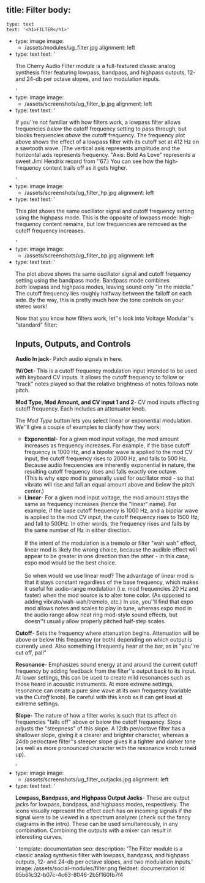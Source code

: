 title: Filter
body:
  -
    type: text
    text: '<h1>FILTER</h1>'
  -
    type: image
    image:
      - /assets/modules/ug_filter.jpg
    alignment: left
  -
    type: text
    text: '<p>The Cherry Audio Filter module is a full-featured classic analog synthesis filter featuring lowpass, bandpass, and highpass outputs, 12- and 24-db per octave slopes, and two modulation inputs.<br></p>'
  -
    type: image
    image:
      - /assets/screenshots/ug_filter_lp.jpg
    alignment: left
  -
    type: text
    text: '<p>If you''re not familiar with how filters work, a lowpass filter allows frequencies <em>below</em>&nbsp;the cutoff frequency setting to pass through, but blocks frequencies <em>above</em>&nbsp;the cutoff frequency. The frequency plot above shows the effect of a lowpass filter with its cutoff set at 412 Hz on a sawtooth wave. (The vertical axis represents amplitude and the horizontal axis represents frequency. "Axis: Bold As Love" represents a sweet Jimi Hendrix record from ''67.) You can see how the high-frequency content trails off as it gets higher.</p>'
  -
    type: image
    image:
      - /assets/screenshots/ug_filter_hp.jpg
    alignment: left
  -
    type: text
    text: '<p>This plot shows the same oscillator signal and cutoff frequency setting using the highpass mode. This is the opposite of lowpass mode: high-frequency content remains, but low frequencies are removed as the cutoff frequency increases.</p>'
  -
    type: image
    image:
      - /assets/screenshots/ug_filter_bp.jpg
    alignment: left
  -
    type: text
    text: '<p>The plot above shows the same oscillator signal and cutoff frequency setting using the bandpass mode. Bandpass mode combines <em>both</em>&nbsp;lowpass and highpass modes, leaving sound only "in the middle." The cutoff frequency lies roughly halfway between the falloff on each side. By the way, this is pretty much how the tone controls on your stereo work!</p><p>Now that you know how filters work, let''s look into Voltage Modular''s "standard" filter:</p><h2>Inputs, Outputs, and Controls</h2><p><strong>Audio In jack</strong>- Patch audio signals in here.</p><p><strong>1V/Oct</strong>- This is a cutoff frequency modulation input intended to be used with keyboard CV inputs. It allows the cutoff frequency to follow or "track" notes played so that the relative brightness of notes follows note pitch.</p><p><strong>Mod Type, Mod Amount, and CV input 1 and 2</strong>- CV mod inputs affecting cutoff frequency. Each includes an attenuator knob.</p><p>The <em>Mod Type</em>&nbsp;button lets you select linear or exponential modulation. We''ll give a couple of examples to clarify how they work:</p><ul><li><strong>Exponential</strong>- For a given mod input voltage, the mod amount increases as frequency increases. For example, if the base cutoff frequency is 1000 Hz, and a bipolar wave is applied to the mod CV input, the cutoff frequency rises to 2000 Hz, and falls to 500 Hz. Because audio frequencies are inherently exponential in nature, the resulting cutoff frequency rises and falls exactly one octave. <br>(This is why expo mod is generally used for oscillator mod - so that vibrato will rise and fall an equal amount above and below the pitch center.)&nbsp;</li><li><strong>Linear</strong>- For a given mod input voltage, the mod amount stays the same as frequency increases (hence the "linear" name). For example, if the base cutoff frequency is 1000 Hz, and a bipolar wave is applied to the mod CV input, the cutoff frequency rises to 1500 Hz, and fall to 500Hz. In other words, the frequency rises and falls by the same number of Hz in either direction. <br><br>If the intent of the modulation is a tremolo or filter "wah wah" effect, linear mod is likely the wrong choice, because the audible effect will appear to be greater in one direction than the other - in this case, expo mod would be the best choice.&nbsp;<br><br>So when would we use linear mod? The advantage of linear mod is that it stays constant regardless of the base frequency, which makes it useful for audio-range modulation (i.e. mod frequencies 20 Hz and faster) when the mod source is to alter tone color. (As opposed to adding vibrato/wah-wah/tremelo, etc.) In use, you''ll find that expo mod allows notes and scales to play in tune, whereas expo mod in the audio range allow neat ring mod-style sound effects, but doesn''t usually allow properly pitched half-step scales.</li></ul><p><strong>Cutoff</strong>- Sets the frequency where attenuation begins. Attenuation will be above or below this frequency (or both) depending on which output is currently used. Also something I frequently hear at the bar, as in "you''re cut off, pal!"</p><p><strong>Resonance</strong>- Emphasizes sound energy at and around the current cutoff frequency by adding feedback from the filter''s output back to its input. At lower settings, this can be used to create mild resonances such as those heard in acoustic instruments. At more extreme settings, resonance can create a pure sine wave at its own frequency (variable via the <em>Cutoff</em> knob). Be careful with this knob as it can get loud at extreme settings.</p><p><strong>Slope</strong>- The nature of how a filter works is such that its affect on frequencies "falls off" above or below the cutoff frequency. Slope adjusts the "steepness" of this slope. A 12db per/octave filter has a shallower slope, giving it a clearer and brighter character, whereas a 24db per/octave filter''s steeper slope gives it a tighter and darker tone (as well as more pronounced character with the resonance knob turned up).</p>'
  -
    type: image
    image:
      - /assets/screenshots/ug_filter_outjacks.jpg
    alignment: left
  -
    type: text
    text: '<p><strong>Lowpass, Bandpass, and Highpass Output Jacks</strong>- These are output jacks for lowpass, bandpass, and highpass modes, respectively. The icons visually represent the effect each has on incoming signals if the signal were to be viewed in a spectrum analyzer (check out the fancy diagrams in the intro). These can be used simultaneously, in any combination. Combining the outputs with a mixer can result in interesting curves.</p>'
template: documentation
seo:
  description: 'The Filter module is a classic analog synthesis filter with lowpass, bandpass, and highpass outputs, 12- and 24-db per octave slopes, and two modulation inputs.'
  image: /assets/social-modules/filter.png
fieldset: documentation
id: 95b61c32-b07c-4c63-8046-2b5f160fb7f4
